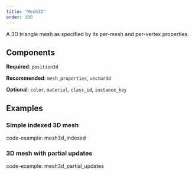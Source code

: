 ```yaml
---
title: "Mesh3D"
order: 100
---
```


A 3D triangle mesh as specified by its per-mesh and per-vertex properties.

## Components

**Required**: `position3d`

**Recommended**: `mesh_properties`, `vector3d`

**Optional**: `color`, `material`, `class_id`, `instance_key`

## Examples

### Simple indexed 3D mesh

code-example: mesh3d_indexed

### 3D mesh with partial updates

code-example: mesh3d_partial_updates

